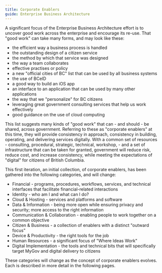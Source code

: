 ```yaml
---
title: Corporate Enablers
guide: Enterprise Business Architecture
---
```


A significant focus of the Enterprise Business Architecture effort is to uncover good work across the enterprise and encourage its re-use. That "good work" can take many forms, and may look like these:

* the efficient way a business process is handled
* the outstanding design of a citizen service
* the method by which that service was designed
* the way a team collaborates
* effective practises or policy
* a new "official cities of BC" list that can be used by all business systems
* the use of BCeID
* a good way to build an iOS app
* an interface to an application that can be used by many other applications
* the way that we "personalize" for BC citizens
* leveraging great government consulting services that help us work effectively
* good guidance on the use of cloud computing

This list suggests many kinds of "good work" that can - and should - be shared, across government. Referring to these as "corporate enablers" at this time, they will provide consistency in approach, consistency in building, operating, and delivering services digitally. With a common set of resources - consulting, procedural, strategic, technical, workshop, - and a set of infrastructure that can be taken for granted, government will reduce risk, reduce cost, and increase consistency, while meeting the expectations of "digital" for citizens of British Columbia.

This first iteration, an initial collection, of corporate enablers, has been gathered into the following categories, and will change:

* Financial - programs, procedures, workflows, services, and technical interfaces that facilitate financial-related interactions
* Identity - who am I and what can I do?
* Cloud & Hosting - services and platforms and software
* Data & Information - being more open while ensuring privacy and security; more access to the right information
* Communication & Collaboration - enabling people to work together on a common objective
* Citizen & Business - a collection of enablers with a distinct "outward focus"
* Device & Productivity - the right tools for the job
* Human Resources - a significant focus of "Where Ideas Work"
* Digital Implementation - the tools and technical bits that will specifically target MyGov and digital delivery to citizens

These categories will change as the concept of corporate enablers evolves. Each is described in more detail in the following pages.
